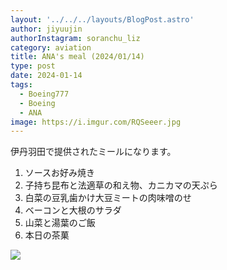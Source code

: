 ```yaml
---
layout: '../../../layouts/BlogPost.astro'
author: jiyuujin
authorInstagram: soranchu_liz
category: aviation
title: ANA's meal (2024/01/14)
type: post
date: 2024-01-14
tags:
  - Boeing777
  - Boeing
  - ANA
image: https://i.imgur.com/RQSeeer.jpg
---
```


伊丹羽田で提供されたミールになります。

1. ソースお好み焼き
2. 子持ち昆布と法適草の和え物、カニカマの天ぷら
3. 白菜の豆乳歯かけ大豆ミートの肉味噌のせ
4. ベーコンと大根のサラダ
5. 山菜と湯葉のご飯
6. 本日の茶菓

![](/assets/img/20240114/kinaishoku.JPG)
